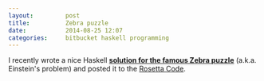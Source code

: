 ```yaml
---
layout:         post
title:          Zebra puzzle
date:           2014-08-25 12:07
categories:     bitbucket haskell programming
---
```


I recently wrote a nice Haskell
**[solution for the famous Zebra puzzle](https://bitbucket.org/cblp/teaching/src/default/examples/einstein/Einstein.hs)**
(a.k.a. Einstein's problem)
and posted it to the
[Rosetta Code](http://rosettacode.org/wiki/Zebra_puzzle#LP-like_version).
